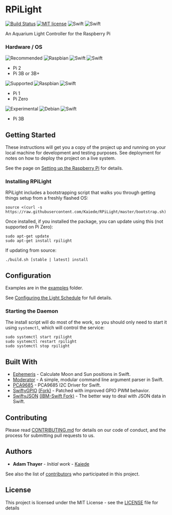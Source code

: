 # RPiLight

[![Build Status](https://travis-ci.org/Kaiede/RPiLight.svg?branch=master)](https://travis-ci.org/Kaiede/RPiLight)
[![MIT license](http://img.shields.io/badge/license-MIT-brightgreen.svg)](http://opensource.org/licenses/MIT)
![Swift](https://img.shields.io/badge/Swift-3.1.1-brightgreen.svg)
![Swift](https://img.shields.io/badge/Swift-4.1.3-brightgreen.svg)

An Aquarium Light Controller for the Raspberry Pi

### Hardware / OS

![Recommended](https://img.shields.io/badge/-Recommended-blue.svg) ![Raspbian](https://img.shields.io/badge/ARM-Raspbian%20Stretch-brightgreen.svg) ![Swift](https://img.shields.io/badge/Swift-3.1.1-brightgreen.svg) ![Swift](https://img.shields.io/badge/Swift-4.1.3-brightgreen.svg)
* Pi 2
* Pi 3B or 3B+

![Supported](https://img.shields.io/badge/-Supported-yellow.svg) ![Raspbian](https://img.shields.io/badge/ARM-Raspbian%20Stretch-brightgreen.svg) ![Swift](https://img.shields.io/badge/Swift-3.1.1-brightgreen.svg)
* Pi 1
* Pi Zero

![Experimental](https://img.shields.io/badge/-Experimental-orange.svg) ![Debian](https://img.shields.io/badge/ARM64-Debian%20Buster-orange.svg) ![Swift](https://img.shields.io/badge/Swift-4.1-brightgreen.svg)
* Pi 3B 

## Getting Started

These instructions will get you a copy of the project up and running on your local machine for development and testing purposes. See deployment for notes on how to deploy the project on a live system.

See the page on [Setting up the Raspberry Pi](Docs/HardwareSetup.md) for details.

### Installing RPiLight

RPiLight includes a bootstrapping script that walks you through getting things setup from a freshly flashed OS:
```
source <(curl -s https://raw.githubusercontent.com/Kaiede/RPiLight/master/bootstrap.sh)
```

Once installed, if you installed the package, you can update using this (not supported on Pi Zero):
```
sudo apt-get update
sudo apt-get install rpilight
```

If updating from source:
```
./build.sh [stable | latest] install
```

## Configuration

Examples are in the [examples](examples) folder.

See [Configuring the Light Schedule](Docs/Configuration.md) for full details.

### Starting the Daemon

The install script will do most of the work, so you should only need to start it using `systemctl`, which will control the service:
```
sudo systemctl start rpilight
sudo systemctl restart rpilight
sudo systemctl stop rpilight
```

## Built With

* [Ephemeris](https://github.com/Kaiede/Ephemeris) - Calculate Moon and Sun positions in Swift.
* [Moderator](https://github.com/kareman/Moderator) - A simple, modular command line argument parser in Swift.
* [PCA9685](https://github.com/Kaiede/PCA9685) - PCA9685 I2C Driver for Swift.
* [SwiftyGPIO](https://github.com/uraimo/SwiftyGPIO) [\(Fork\)](https://github.com/Kaiede/SwiftyGPIO) - Patched with improved GPIO PWM behavior.
* [SwiftyJSON](https://github.com/SwiftyJSON/SwiftyJSON) [\(IBM-Swift Fork\)](https://github.com/IBM-Swift/SwiftyJSON) - The better way to deal with JSON data in Swift.

## Contributing

Please read [CONTRIBUTING.md](CONTRIBUTING.md) for details on our code of conduct, and the process for submitting pull requests to us.

## Authors

* **Adam Thayer** - *Initial work* - [Kaiede](https://github.com/Kaiede)

See also the list of [contributors](https://github.com/Kaiede/RPiLight/contributors) who participated in this project.

## License

This project is licensed under the MIT License - see the [LICENSE](LICENSE) file for details
